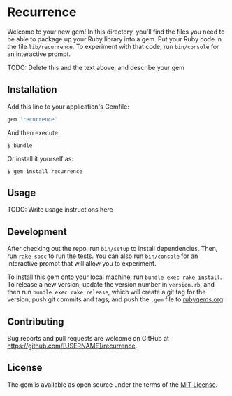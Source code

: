 # Recurrence

Welcome to your new gem! In this directory, you'll find the files you need to be able to package up your Ruby library into a gem. Put your Ruby code in the file `lib/recurrence`. To experiment with that code, run `bin/console` for an interactive prompt.

TODO: Delete this and the text above, and describe your gem

## Installation

Add this line to your application's Gemfile:

```ruby
gem 'recurrence'
```

And then execute:

    $ bundle

Or install it yourself as:

    $ gem install recurrence

## Usage

TODO: Write usage instructions here

## Development

After checking out the repo, run `bin/setup` to install dependencies. Then, run `rake spec` to run the tests. You can also run `bin/console` for an interactive prompt that will allow you to experiment.

To install this gem onto your local machine, run `bundle exec rake install`. To release a new version, update the version number in `version.rb`, and then run `bundle exec rake release`, which will create a git tag for the version, push git commits and tags, and push the `.gem` file to [rubygems.org](https://rubygems.org).

## Contributing

Bug reports and pull requests are welcome on GitHub at https://github.com/[USERNAME]/recurrence.

## License

The gem is available as open source under the terms of the [MIT License](https://opensource.org/licenses/MIT).
